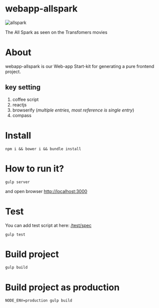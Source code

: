 # webapp-allspark

![allspark](http://i.imgur.com/VI4mdtp.jpg?1)

The All Spark as seen on the Transfomers movies


# About

webapp-allspark is our Web-app Start-kit for generating a pure frontend project.

## key setting
1. coffee script
2. reactjs
3. browserify (*multiple entries, most reference is single entry*)
4. compass

# Install

```shell
npm i && bower i && bundle install
```

# How to run it?

```shell
gulp server
```
and open browser <http://localhost:3000>

# Test 

You can add test script at here: [/test/spec](https://github.com/blackbing/webapp-allspark/tree/develop/test/spec)

```shell
gulp test
```

# Build project

```shell
gulp build
```

# Build project as production

```shell
NODE_ENV=production gulp build
```
